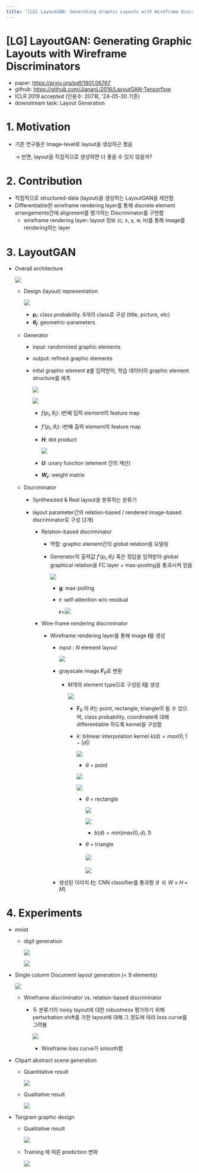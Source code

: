 ```yaml
---
title: "[LG] LayoutGAN: Generating Graphic Layouts with Wireframe Discriminators"
---
```


# [LG] LayoutGAN: Generating Graphic Layouts with Wireframe Discriminators

- paper: https://arxiv.org/pdf/1901.06767
- github: https://github.com/JiananLi2016/LayoutGAN-Tensorflow
- ICLR 2019 accepted (인용수: 207회, '24-05-30 기준)
- downstream task: Layout Generation

# 1. Motivation

- 기존 연구들은 Image-level로 layout을 생성하곤 했음

  $\to$ 반면, layout을 직접적으로 생성하면 더 좋을 수 있지 않을까?

# 2. Contribution

- 직접적으로 structured-data (layout)을 생성하는 LayoutGAN을 제안함
- Differentiable한 wireframe rendering layer를 통해 discrete element arrangements간에 alignment를 평가하는 Discriminator를 구현함
  - wireframe rendering layer: layout 정보 (c, x, y, w, h)를 통해 image를 rendering하는 layer

# 3. LayoutGAN

- Overall architecture

  ![](../images/2024-05-30/image-20240531165028866.png)

  - Design (layout) representation

    ![](../images/2024-05-30/image-20240531165229199.png)

    - **p**$_i$: class probability. 6개의 class로 구성 (title, picture, etc)
    - **$\theta_i$**: geometric-parameters. 

  - Generator

    - input: randomized graphic elements

    - output: refined graphic elements

    - inital graphic element **z**를 입력받아, 학습 데이터의 graphic element structure를 예측

      ![](../images/2024-05-30/image-20240531165450145.png)

      ![](../images/2024-05-30/image-20240531165608825.png)

      - $f(p_i, \theta_i)$: i번째 입력 element의 feature map

      - $f'(p_i, \theta_i)$: i번째 출력 element의 feature map

      - ***H***: dot product

        ![](../images/2024-05-30/image-20240531165632426.png)

      - ***U***: unary function (element 간의 계산)
      - **$W_r$**: weight matrix

  - Discriminator

    - Synthesized & Real layout을 분류하는 분류기

    - layout parameter간의 relation-based / rendered image-based discriminator로 구성 (2개)

      - Relation-based discriminator

        - 역할: graphic element간의 global relation을 모델링

        - Generator의 출력값 $f'(p_i, \theta_i)$ 혹은 정답을 입력받아 global graphical relation을 FC layer + max-pooling을 통과시켜 얻음

          ![](../images/2024-05-30/image-20240531170353317.png)

          - **g**: max-polling

          - **r**: self-attention w/o residual

            **r**=![](../images/2024-05-30/image-20240531170440555.png)

      - Wire-frame rendering discriminator

        - Wireframe rendering layer를 통해 image ***I***를 생성

          - input : *N* element layout

            ![](../images/2024-05-30/image-20240531170653816.png)

          - grayscale image ***F***$_\theta$로 변환

            - *M*개의 element type으로 구성된 ***I***를 생성

              ![](../images/2024-05-30/image-20240531170819046.png)

              - **F**$_\theta$ 의 $\theta$는 point, rectangle, triangle이 될 수 있으며, class probability, coordinate에 대해 differentiable 하도록 kernel을 구성함 

              - *k*: bilinear interpolation kernel $k(d)=max(0, 1-|d|)$

                ![](../images/2024-05-30/image-20240531171136322.png)

                -  $\theta$ = point

                  ![](../images/2024-05-30/image-20240531171027708.png)

                  ![](../images/2024-05-30/image-20240531171040064.png)

                - $\theta$ = rectangle

                  ![](../images/2024-05-30/image-20240531171431410.png)

                  ![](../images/2024-05-30/image-20240531171328025.png)

                  - $b(d)=min(max(0,d), 1)$

                - $\theta$ = triangle

                  #### ![](../images/2024-05-30/image-20240531171412631.png)

                  ![](../images/2024-05-30/image-20240531171359067.png)

          - 생성된 이미지 ***I***는 CNN classifier를 통과함 (***I*** $\in W \times H \times M$)

        

# 4. Experiments

- mnist

  - digit generation

    ![](../images/2024-05-30/image-20240531171506755.png)

    ![](../images/2024-05-30/image-20240531171526693.png)

- Single column Document layout generation (< 9 elements)

  ![](../images/2024-05-30/image-20240531171547644.png)

  - Wireframe discriminator vs. relation-based discriminator

    - 두 분류기의 noisy layout에 대한 robustness 평가하기 위해 perturbation shift를 가한 layout에 대해 그 정도에 따라 loss curve를 그려봄

      ![](../images/2024-05-30/image-20240531171804421.png)

      - Wireframe loss curve가 smooth함

- Clipart abstract scene generation

  - Quantitative result

    ![](../images/2024-05-30/image-20240531171852640.png)

  - Qualitative result

    ![](../images/2024-05-30/image-20240531171909271.png)

- Tangram graphic design

  - Qualitative result

    ![](../images/2024-05-30/image-20240531171951451.png)

  - Training 에 따른 prediction 변화

    ![](../images/2024-05-30/image-20240531172013082.png)

